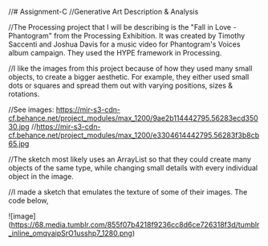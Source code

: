 //# Assignment-C
//Generative Art Description &amp; Analysis

//The Processing project that I will be describing is the "Fall in Love - Phantogram" from the Processing Exhibition. It was created by Timothy Saccenti and Joshua Davis for a music video for Phantogram's Voices album campaign. They used the HYPE framework in Processing.

//I like the images from this project because of how they used many small objects, to create a bigger aesthetic. For example, they either used small dots or squares and spread them out with varying positions, sizes & rotations.

//See images: https://mir-s3-cdn-cf.behance.net/project_modules/max_1200/9ae2b114442795.56283ecd35030.jpg
//https://mir-s3-cdn-cf.behance.net/project_modules/max_1200/e3304614442795.56283f3b8cb65.jpg

//The sketch most likely uses an ArrayList so that they could create many objects of the same type, while changing small details with every individual object in the image. 

//I made a sketch that emulates the texture of some of their images. The code below,


![image] (https://68.media.tumblr.com/855f07b4218f9236cc8d6ce726318f3d/tumblr_inline_omqvaipSrO1usshp7_1280.png)
